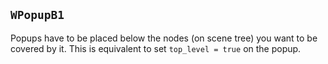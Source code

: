 ## `WPopupB1` <a name="w_popup_b1"></a>

Popups have to be placed below the nodes (on scene tree) you want to be covered by it. This is equivalent to set `top_level = true` on the popup.
